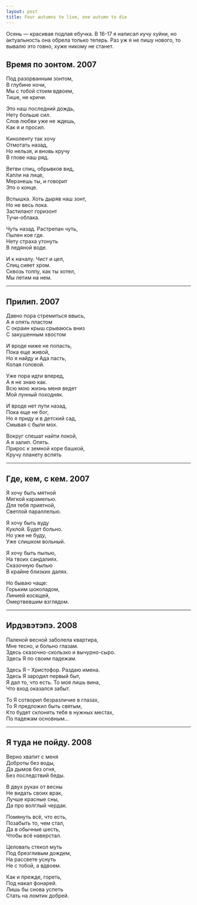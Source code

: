 ```yaml
---
layout: post
title: Four autumns to live, one autumn to die
---
```


Осень — красивая подлая ебучка. В 16-17 я написал кучу хуйни, но актуальность она обрела только теперь. Раз уж я не пишу нового, то вывалю это говно, хуже никому не станет.

## Время по зонтом. 2007

Под разорванным зонтом,  
В глубине ночи,  
Мы с тобой стоим вдвоем,  
Тише, не кричи.

Это наш последний дождь,  
Нету больше сил.  
Слов любви уже не ждешь,  
Как я и просил.

Киноленту так хочу  
Отмотать назад,  
Но нельзя, и вновь кручу  
В глове наш ряд.

Ветви спиц, обрывков вид,  
Капли на лице,  
Мерзнешь ты, и говорит  
Это о конце.

Вспышка. Хоть дыряв наш зонт,  
Но не весь пока.  
Застилают горизонт  
Тучи-облака.

Чуть назад. Растрепан чуть,  
Пылен кое где.  
Нету страха утонуть  
В ледяной воде.

И к началу. Чист и цел,  
Спиц сияет хром.  
Сквозь толпу, как ты хотел,  
Мы летим на нем.

* * *

## Прилип. 2007

Давно пора стремиться ввысь,  
А я опять пластом  
С окраин крыш срываюсь вниз  
С закушенным хвостом

И вроде ниже не попасть,  
Пока еще живой,  
Но я найду и Ада пасть,  
Копая головой.

Уже пора идти вперед,  
А я не знаю как.  
Всю мою жизнь меня ведет  
Мой лунный походняк.

И вроде нет пути назад,  
Пока еще не бог,  
Но я приду и в детский сад,  
Смывая с были мох.

Вокруг спешат найти покой,  
А я залип. Опять.  
Прирос к земной коре башкой,  
Кручу планету вспять

* * *

## Где,&nbsp;кем,&nbsp;с кем. 2007

Я хочу быть мятной  
Мягкой карамелью.  
Для тебя приятной,  
Светлой параллелью.

Я хочу быть вуду  
Куклой. Будет больно.  
Но уже не буду,  
Уже слишком вольный.

Я хочу быть пылью,  
На твоих сандалиях.  
Сказочную былью  
В крайне близких далях.

Но бываю чаще:  
Горьким шоколадом,  
Линией косящей,  
Омертвевшим взглядом.

* * *

## Ирдэвэтэпэ. 2008

Паленой весной заболела квартира,  
Мне тесно, и больно глазам.  
Здесь сказочно-скользко и вычурно-сыро.  
Здесь Я по своим падежам.

Здесь Я – Христофор. Раздаю имена.  
Здесь Я зародил первый быт,  
Я дал то, что есть. То моя лишь вина,  
Что вход оказался забыт.

То Я сотворил безразличие в глазах,  
То Я предложил быть святым,  
Кто будет склонять тебя в нужных местах,  
По падежам основным…

* * *

## Я туда не пойду. 2008

Верно хватит с меня  
Доброты без воды,  
Да дымов без огня,  
Без последствий беды.

В двух руках от весны  
Не видать своих врак,  
Лучше красные сны,  
Да про волглый чердак.

Помянуть всё, что есть,  
Позабыть то, чем стал,  
Да в обычные шесть,  
Чтобы всё наверстал.

Целовать стекол муть  
Под брезгливым дождем,  
На рассвете уснуть  
Не с тобой, а вдвоем.

Как и прежде, гореть,  
Под накал фонарей.  
Лишь бы снова успеть  
Стать на ломтик добрей.

<!--kg-card-end: markdown-->